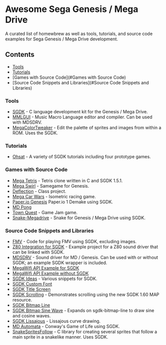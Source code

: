 # Awesome Sega Genesis / Mega Drive
A curated list of homewbrew as well as tools, tutorials, and source code examples for Sega Genesis / Mega Drive development.

## Contents
- [Tools](#Tools)
- [Tutorials](#Tutorials)
- [Games with Source Code](#Games with Source Code)
- [Source Code Snippets and Libraries](#Source Code Snippets and Libraries)

### Tools
- [SGDK](https://github.com/Stephane-D/SGDK) - C language development kit for the Genesis / Mega Drive.
- [MMLGUI](https://github.com/superctr/mmlgui) - Music Macro Language editor and compiler. Can be used with MDSDRV.
- [MegaColorTweaker](https://github.com/diegzumillo/MegaColorTweaker) - Edit the palette of sprites and images from within a ROM. Uses the SGDK.

### Tutorials
- [Ohsat](https://www.ohsat.com/tutorial/) - A variety of SGDK tutorials including four prototype games.

### Games with Source Code

- [Mega Tetris](https://github.com/nagai-industries-games/Mega-Tetris-for-SEGA-Genesis) - Tetris clone written in C and SGDK 1.5.1.
- [Mega Swirl](https://github.com/ne0ndrag0n/Mega-Swirl) - Samegame for Genesis.
- [Deflection](https://github.com/FlavioFS/JMP-Deflection) - Class project.
- [Mega Car Wars](https://github.com/realbrucest/Mega-Car-Wars) - Isometric racing game.
- [Paper.io Genesis](https://github.com/TomAwezome/paper-io-genesis) Paper.io 1 Demake using SGDK.
- [MD Pong](https://github.com/dgrubb/md-pong)
- [Town Quest](https://github.com/sixteenbits/TownQuest) - Game Jam game.
- [Snake-Megadrive](https://github.com/habi-a/Snake-Megadrive) - Snake for Genesis / Mega Drive using SGDK.

### Source Code Snippets and Libraries
- [FMV](https://github.com/matthewbennion/SGDKCodeForFMV/tree/master/res) - Code for playing FMV using SGDK, excluding images.
- [Z80 Integration for SGDK](https://github.com/superctr/SGDK_Z80_C) - Example project for a Z80 sound driver that can be linked with SGDK.
- [MDSDRV](https://github.com/superctr/MDSDRV) - Sound driver for MD / Genesis. Can be used with or without SGDK; an example SGDK wrapper is included.
- [MegaWifi API Example for SGDK](https://github.com/doragasu/mw-sgdk-example)
- [MegaWifi API Example without SGDK](https://github.com/doragasu/mw-api)
- [SGDK Ideas](https://github.com/StevePro7/SGDK_Ideas) - Various snippets for SGDK.
- [SGDK Custom Font](https://github.com/axmandm/sgdk-custom-fonts)
- [SGDK Title Screen](https://github.com/axmandm/sgdk-title-screen)
- [SGDK Scrolling](https://github.com/radioation/SGDK_Scrolling) - Demonstrates scrolling using the new SGDK 1.60 MAP resource.
- [SGDK Bitmap Line](https://github.com/axmandm/sgdk-bitmap-line)
- [SGDK Bitmap Sine Wave](https://github.com/axmandm/sgdk-bitmap-sine-wave) - Expands on sgdk-bitmap-line to draw sine and cosine waves.
- [SGDK Lissajous](https://github.com/axmandm/sgdk-bitmap-lissajous) - Lissajous curve drawing.
- [MD Automata](https://github.com/mikiex/MD-Automata) - Conway's Game of Life using SGDK.
- [SnakeSpritesFollow](https://github.com/YuriDavila/SnakeSpritesFollow) - C library for creating several sprites that follow a main sprite in a snakelike manner. Uses SGDK.
